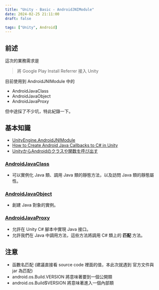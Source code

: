 ```yaml
---
title: "Unity - Basic - AndroidJNIModule"
date: 2024-02-25 21:11:00
draft: false

tags: ["Unity", Android]
---
```


## 前述

這次的業務需求是
> 將 Google Play Install Referrer 接入 Unity

目前使用到 AndroidJNIModule 中的
- AndroidJavaClass
- AndroidJavaObject
- AndroidJavaProxy

但中途採了不少坑，特此紀錄一下。

## 基本知識
- [UnityEngine.AndroidJNIModule](https://docs.unity3d.com/ScriptReference/UnityEngine.AndroidJNIModule.html)
- [How to Create Android Java Callbacks to C# in Unity](https://vuopaja.com/tutorials/android-java-proxy)
- [UnityからAndroidのクラスや関数を呼び出す](https://zenn.dev/sunmax/articles/e079dd3ba7c487)

### [AndroidJavaClass](https://docs.unity3d.com/ScriptReference/AndroidJavaClass.html)
- 可以實例化 Java 類、調用 Java 類的靜態方法，以及訪問 Java 類的靜態屬性。

### [AndroidJavaObject](https://docs.unity.cn/2022.3/Documentation/ScriptReference/AndroidJavaObject.html)
- 創建 Java 對象的實例。

### [AndroidJavaProxy](https://docs.unity3d.com/ScriptReference/AndroidJavaProxy.html)
- 允許在 Unity C# 腳本中實現 Java 接口。
- 允許我們在 Java 中調用方法，這些方法將調用 C# 類上的 **匹配** 方法。

## 注意
- 函數名匹配 (建議直接看 source code 裡面的值，本此次就遇到 官方文件與 jar 為匹配)
- android.os.Build.VERSION 將意味著要到一個公開類
- android.os.Build$VERSION 將意味著進入一個內部類
